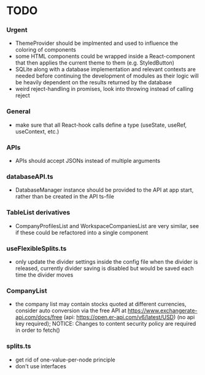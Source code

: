 # TODO

### Urgent
- ThemeProvider should be implmented and used to influence the coloring of components
- some HTML components could be wrapped inside a React-component that then applies the current theme to them (e.g. StyledButton)
- SQLite along with a database implementation and relevant contexts are needed before continuing the development of modules as their logic will be heavily dependent on the results returned by the database
- weird reject-handling in promises, look into throwing instead of calling reject

### General
- make sure that all React-hook calls define a type (useState, useRef, useContext, etc.)

### APIs
- APIs should accept JSONs instead of multiple arguments

### databaseAPI.ts
- DatabaseManager instance should be provided to the API at app start, rather than be created in the API ts-file

### TableList derivatives
- CompanyProfilesList and WorkspaceCompaniesList are very similar, see if these could be refactored into a single component

### useFlexibleSplits.ts
- only update the divider settings inside the config file when the divider is released, currently divider saving is disabled but would be saved each time the divider moves

### CompanyList
- the company list may contain stocks quoted at different currencies, consider auto conversion via the free API at https://www.exchangerate-api.com/docs/free (api: https://open.er-api.com/v6/latest/USD) (no api key required); NOTICE: Changes to content security policy are required in order to fetch()

### splits.ts
- get rid of one-value-per-node principle
- don't use interfaces
